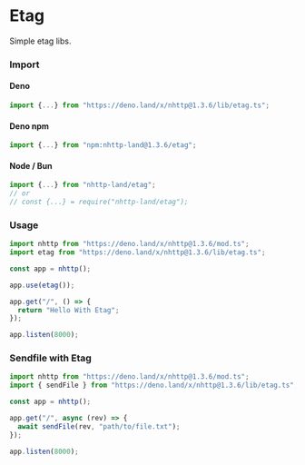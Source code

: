 # Etag
Simple etag libs.

### Import
#### Deno
```ts
import {...} from "https://deno.land/x/nhttp@1.3.6/lib/etag.ts";
```
#### Deno npm
```ts
import {...} from "npm:nhttp-land@1.3.6/etag";
```
#### Node / Bun
```ts
import {...} from "nhttp-land/etag";
// or
// const {...} = require("nhttp-land/etag");
```

### Usage
```ts
import nhttp from "https://deno.land/x/nhttp@1.3.6/mod.ts";
import etag from "https://deno.land/x/nhttp@1.3.6/lib/etag.ts";

const app = nhttp();

app.use(etag());

app.get("/", () => {
  return "Hello With Etag";
});

app.listen(8000);
```

### Sendfile with Etag
```ts
import nhttp from "https://deno.land/x/nhttp@1.3.6/mod.ts";
import { sendFile } from "https://deno.land/x/nhttp@1.3.6/lib/etag.ts";

const app = nhttp();

app.get("/", async (rev) => {
  await sendFile(rev, "path/to/file.txt");
});

app.listen(8000);
```